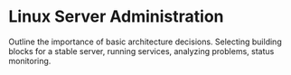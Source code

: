 # Linux Server Administration

Outline the importance of basic architecture decisions. Selecting building blocks for a stable server, running services, analyzing problems, status monitoring.

